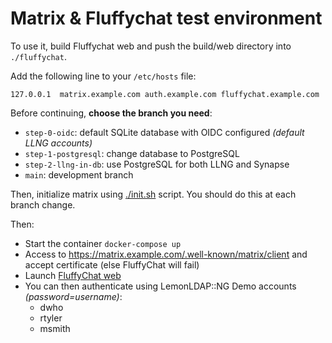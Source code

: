 # Matrix & Fluffychat test environment

To use it, build Fluffychat web and push the build/web directory into
`./fluffychat`.

Add the following line to your `/etc/hosts` file:
```
127.0.0.1  matrix.example.com auth.example.com fluffychat.example.com
```

Before continuing, **choose the branch you need**:
* `step-0-oidc`: default SQLite database with OIDC configured _(default LLNG accounts)_
* `step-1-postgresql`: change database to PostgreSQL
* `step-2-llng-in-db`: use PostgreSQL for both LLNG and Synapse
* `main`: development branch

Then, initialize matrix using [./init.sh](./init.sh) script. You should do this at each branch change.

Then:
* Start the container `docker-compose up`
* Access to https://matrix.example.com/.well-known/matrix/client and
  accept certificate (else FluffyChat will fail)
* Launch [FluffyChat web](https://fluffychat.example.com/web/)
* You can then authenticate using LemonLDAP::NG Demo accounts
  _(password=username)_:
  * dwho
  * rtyler
  * msmith
